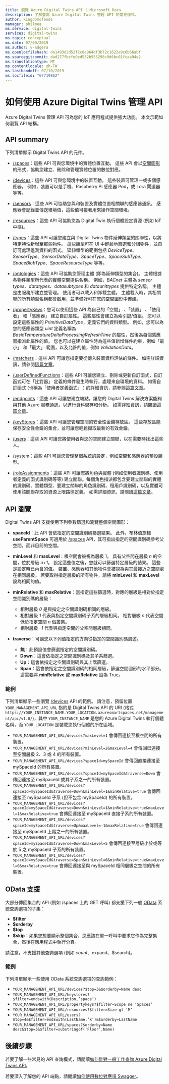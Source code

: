 ```yaml
---
title: 瀏覽 Azure Digital Twins API | Microsoft Docs
description: 了解查詢 Azure Digital Twins 管理 API 的常見模式。
author: kingdomofends
manager: philmea
ms.service: digital-twins
services: digital-twins
ms.topic: conceptual
ms.date: 07/09/2019
ms.author: v-adgera
ms.openlocfilehash: da1493d2d52f2c8a964df3b72c1622a9c6b66abf
ms.sourcegitcommit: dad277fbcfe0ed532b555298c9d6bc01fcaa94e2
ms.translationtype: MT
ms.contentlocale: zh-TW
ms.lasthandoff: 07/10/2019
ms.locfileid: "67719862"
---
```

# <a name="how-to-use-azure-digital-twins-management-apis"></a>如何使用 Azure Digital Twins 管理 API

Azure Digital Twins 管理 API 可為您的 IoT 應用程式提供強大功能。 本文示範如何瀏覽 API 結構。  

## <a name="api-summary"></a>API summary

下列清單顯示 Digital Twins API 的元件。

* [/spaces](https://docs.westcentralus.azuresmartspaces.net/management/swagger/ui/index#!/Spaces)：這些 API 可與您環境中的實體位置互動。 這些 API 會以[空間圖形](concepts-objectmodel-spatialgraph.md#spatial-intelligence-graph)的形式，協助您建立、刪除和管理實體位置的數位對應。

* [/devices](https://docs.westcentralus.azuresmartspaces.net/management/swagger/ui/index#!/Devices)：這些 API 可與您環境中的裝置互動。 這些裝置可管理一或多個感應器。 例如，裝置可以是手機、Raspberry Pi 感應器 Pod，或 Lora 閘道器等等。

* [/sensors](https://docs.westcentralus.azuresmartspaces.net/management/swagger/ui/index#!/Sensors)：這些 API 可協助您與和裝置及實體位置相關聯的感應器通訊。 感應器會記錄並傳送環境值，這些值可接著用來操作空間環境。  

* [/resources](https://docs.westcentralus.azuresmartspaces.net/management/swagger/ui/index#!/Resources)：這些 API 可協助您為 Digital Twin 執行個體設定資源 (例如 IoT 中樞)。

* [/types](https://docs.westcentralus.azuresmartspaces.net/management/swagger/ui/index#!/Types)：這些 API 可讓您建立與 Digital Twins 物件延伸類型的關聯性，以將特定特性新增至那些物件。 這些類型可在 UI 中輕鬆地篩選和分組物件，並自訂可處理遙測資料的函式。 延伸類型的範例包括 *DeviceType*、*SensorType*、*SensorDataType*、*SpaceType*、*SpaceSubType*、*SpaceBlobType*、*SpaceResourceType* 等等。

* [/ontologies](https://docs.westcentralus.azuresmartspaces.net/management/swagger/ui/index#/Ontologies)：這些 API 可協助您管理主體 (即為延伸類型的集合)。 主體根據各物件類型所代表的實體空間提供名稱。 例如，*BACnet* 主體為 *sensor types*、*datatypes*、*datasubtypes* 和 *dataunittypes* 提供特定名稱。 主體是由服務所建立並管理。 使用者可以載入和卸載主體。 主體載入時，其相關聯的所有類型名稱都會啟用，並準備好可在您的空間圖形中佈建。 

* [/propertyKeys](https://docs.westcentralus.azuresmartspaces.net/management/swagger/ui/index#/PropertyKeys)：您可以使用這些 API 為自己的「空間」  、「裝置」  、「使用者」  和「感應器」  建立自訂屬性。 這些屬性會建立為索引鍵/值組。 您可以設定這些屬性的 *PrimitiveDataType*，定義它們的資料類型。 例如，您可以為您的感應器類型 *uint* 定義名稱為 *BasicTemperatureDeltaProcessingRefreshTime* 的屬性，然後為每個感應器指派此屬性的值。 您也可以在建立屬性時為這些值新增條件約束，例如「最小」  和「最大」  範圍，以及允許的值，例如 *ValidationData*。

* [/matchers](https://docs.westcentralus.azuresmartspaces.net/management/swagger/ui/index#/Matchers)：這些 API 可讓您指定要從傳入裝置資料評估的條件。 如需詳細資訊，請參閱[這篇文章](concepts-user-defined-functions.md#matchers)。 

* [/userDefinedFunctions](https://docs.westcentralus.azuresmartspaces.net/management/swagger/ui/index#/UserDefinedFunctions)：這些 API 可讓您建立、刪除或更新自訂函式，自訂函式可在「比對器」  定義的條件發生時執行，處理來自環境的資料。 如需自訂函式 (也稱為「使用者定義函式」  ) 的詳細資訊，請參閱[這篇文章](concepts-user-defined-functions.md#user-defined-functions)。 

* [/endpoints](https://docs.westcentralus.azuresmartspaces.net/management/swagger/ui/index#/Endpoints)：這些 API 可讓您建立端點，讓您的 Digital Twins 解決方案能夠與其他 Azure 服務通訊，以進行資料儲存和分析。 如需詳細資訊，請閱讀[這篇文章](concepts-events-routing.md)。 

* [/keyStores](https://docs.westcentralus.azuresmartspaces.net/management/swagger/ui/index#/KeyStores)：這些 API 可讓您管理空間的安全性金鑰存放區。 這些存放區能保存安全性金鑰的集合，並可讓您輕鬆擷取最新的有效金鑰。

* [/users](https://docs.westcentralus.azuresmartspaces.net/management/swagger/ui/index#!/Users)：這些 API 可讓您將使用者與您的空間建立關聯，以在需要時找出這些人。 

* [/system](https://docs.westcentralus.azuresmartspaces.net/management/swagger/ui/index#!/System)：這些 API 可讓您管理整個系統的設定，例如空間和感應器的預設類型。 

* [/roleAssignments](https://docs.westcentralus.azuresmartspaces.net/management/swagger/ui/index#!/RoleAssignments)：這些 API 可讓您將角色與實體 (例如使用者識別碼、使用者定義的函式識別碼等等) 建立關聯。每個角色指派都包含要建立關聯的實體的識別碼、實體類型、要建立關聯的角色識別碼、租用戶識別碼，以及實體可使用該關聯存取的資源上限路徑定義。 如需詳細資訊，請閱讀[這篇文章](security-role-based-access-control.md)。


## <a name="api-navigation"></a>API 瀏覽

Digital Twins API 支援使用下列參數篩選和瀏覽整個空間圖形：

- **spaceId**：此 API 會依指定的空間識別碼篩選結果。 此外，布林值旗標 **useParentSpace** 可適用於 [/spaces](https://docs.westcentralus.azuresmartspaces.net/management/swagger/ui/index#!/Spaces) API，其可指出指定的空間識別碼參考父空間，而非目前的空間。 

- **minLevel** 和 **maxLevel**：根空間會被視為層級 1。 具有父空間在層級 *n* 的空間，位於層級 *n+1*。 設定這些值之後，您就可以篩選特定層級的結果。 這些是設定時已內含的值。 裝置、感應器和其他物件會被視為與其最接近之空間處在相同層級。 若要取得指定層級的所有物件，請將 **minLevel** 和 **maxLevel** 設為相同的值。

- **minRelative** 和 **maxRelative**：當指定這些篩選時，對應的層級是相對於指定空間識別碼的層級：
   - 相對層級 *0* 是與指定之空間識別碼相同的層級。
   - 相對層級 *1* 代表與指定空間識別碼子系的層級相同。 相對層級 *n* 代表空間低於指定空間 *n* 個叢集。
   - 相對層級 *-1* 代表與指定空間的父空間層級相同。

- **traverse**：可讓您以下列值指定的方向從指定的空間識別碼周遊。
   - **無**：此預設值會篩選指定的空間識別碼。
   - **Down**：這會依指定之空間識別碼及其子系篩選。 
   - **Up**：這會依指定之空間識別碼與其上階篩選。 
   - **Span**：這會依指定之空間識別碼的相同層級，篩選空間圖形的水平部分。 這需要將 **minRelative** 或 **maxRelative** 設為 True。 


### <a name="examples"></a>範例

下列清單顯示一些瀏覽 [/devices](https://docs.westcentralus.azuresmartspaces.net/management/swagger/ui/index#!/Devices) API 的範例。 請注意，預留位置 `YOUR_MANAGEMENT_API_URL` 指的是 Digital Twins API 的 URI (格式 `https://YOUR_INSTANCE_NAME.YOUR_LOCATION.azuresmartspaces.net/management/api/v1.0/`)，其中 `YOUR_INSTANCE_NAME` 是您的 Azure Digital Twins 執行個體名稱，而 `YOUR_LOCATION` 是裝載您執行個體的所在區域。

- `YOUR_MANAGEMENT_API_URL/devices?maxLevel=1` 會傳回連接至根空間的所有裝置。
- `YOUR_MANAGEMENT_API_URL/devices?minLevel=2&maxLevel=4` 會傳回已連接至空間層級 2、3 或 4 的所有裝置。
- `YOUR_MANAGEMENT_API_URL/devices?spaceId=mySpaceId` 會傳回直接連接至 mySpaceId 的所有裝置。
- `YOUR_MANAGEMENT_API_URL/devices?spaceId=mySpaceId&traverse=Down` 會傳回連接至 mySpaceId 或其子系之一的所有裝置。
- `YOUR_MANAGEMENT_API_URL/devices?spaceId=mySpaceId&traverse=Down&minLevel=1&minRelative=true` 會傳回連接至 mySpaceId 子系 (但不包含 mySpaceId) 的所有裝置。
- `YOUR_MANAGEMENT_API_URL/devices?spaceId=mySpaceId&traverse=Down&minLevel=1&minRelative=true&maxLevel=1&maxRelative=true` 會傳回連接至 mySpaceId 直接子系的所有裝置。
- `YOUR_MANAGEMENT_API_URL/devices?spaceId=mySpaceId&traverse=Up&maxLevel=-1&maxRelative=true` 會傳回連接至 mySpaceId 上階之一的所有裝置。
- `YOUR_MANAGEMENT_API_URL/devices?spaceId=mySpaceId&traverse=Down&maxLevel=5` 會傳回連接至層級小於或等於 5 之 mySpaceId 子系的所有裝置。
- `YOUR_MANAGEMENT_API_URL/devices?spaceId=mySpaceId&traverse=Span&minLevel=0&minRelative=true&maxLevel=0&maxRelative=true` 會傳回連接至與 mySpaceId 相同層級之空間的所有裝置。


## <a name="odata-support"></a>OData 支援
大部分傳回集合的 API (例如 /spaces 上的 GET 呼叫) 都支援下列一般 [OData](https://www.odata.org/getting-started/basic-tutorial/#queryData) 系統查詢選項的子集：  

* **$filter**
* **$orderby** 
* **$top**
* **$skip**：如果您想要顯示整個集合，您應該在單一呼叫中要求它作為完整集合，然後在應用程式中執行分頁。 

請注意，不支援其他查詢選項 (例如 $count、$expand、$search)。

### <a name="examples"></a>範例

下列清單顯示一些使用 OData 系統查詢選項的查詢範例：

- `YOUR_MANAGEMENT_API_URL/devices?$top=3&$orderby=Name desc`
- `YOUR_MANAGEMENT_API_URL/keystores?$filter=endswith(Description,’space’)`
- `YOUR_MANAGEMENT_API_URL/propertykeys?$filter=Scope ne ‘Spaces’`
- `YOUR_MANAGEMENT_API_URL/resources?$filter=Size gt ‘M’`
- `YOUR_MANAGEMENT_API_URL/users?$top=4&$filter=endswith(LastName,’k’)&$orderby=LastName`
- `YOUR_MANAGEMENT_API_URL/spaces?$orderby=Name desc&$top=3&$filter=substringof('Floor’,Name)`
 

## <a name="next-steps"></a>後續步驟

若要了解一些常見的 API 查詢模式，請閱讀[如何針對一般工作查詢 Azure Digital Twins API](how-to-query-common-apis.md)。

若要深入了解您的 API 端點，請閱讀[如何使用數位對應項 Swagger](./how-to-use-swagger.md)。
